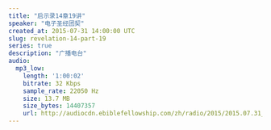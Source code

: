 ```yaml
---
title: "启示录14章19讲"
speaker: "电子圣经团契"
created_at: 2015-07-31 14:00:00 UTC
slug: revelation-14-part-19
series: true
description: "广播电台"
audio:
  mp3_low:
    length: '1:00:02'
    bitrate: 32 Kbps
    sample_rate: 22050 Hz
    size: 13.7 MB
    size_bytes: 14407357
    url: http://audiocdn.ebiblefellowship.com/zh/radio/2015/2015.07.31_EBF_-_Revelation_14_Part_19.mp3
---
```

